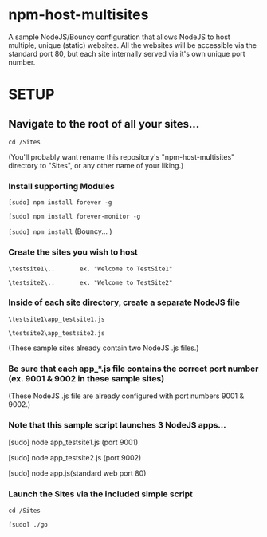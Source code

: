 # npm-host-multisites
A sample NodeJS/Bouncy configuration that allows NodeJS to host multiple, unique (static) websites.
All the websites will be accessible via the standard port 80, but each site internally served via it's own unique port number.


# SETUP


## Navigate to the root of all your sites...

``` cd /Sites ``` 

(You'll probably want rename this repository's "npm-host-multisites" directory to "Sites", or any other name of your liking.)


### Install supporting Modules 

``` [sudo] npm install forever -g ```

``` [sudo] npm install forever-monitor -g ```

``` [sudo] npm install ``` (Bouncy... )


### Create the sites you wish to host

``` \testsite1\..       ex. "Welcome to TestSite1" ``` 

``` \testsite2\..       ex. "Welcome to TestSite2" ``` 


### Inside of each site directory, create a separate NodeJS file

``` \testsite1\app_testsite1.js ``` 

``` \testsite2\app_testsite2.js ``` 

(These sample sites already contain two NodeJS .js files.)


### Be sure that each app_*.js file contains the correct port number (ex. 9001 & 9002 in these sample sites)

(These NodeJS .js file are already configured with port numbers 9001 & 9002.)


### Note that this sample script launches 3 NodeJS apps... 
[sudo] node app_testsite1.js (port 9001) 

[sudo] node app_testsite2.js (port 9002) 

[sudo] node app.js(standard web port 80)


### Launch the Sites via the included simple script

``` cd /Sites ``` 

``` [sudo] ./go ``` 

